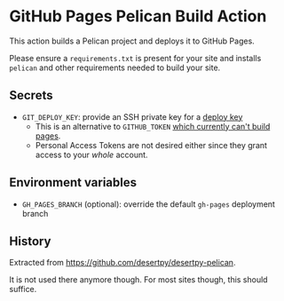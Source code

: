 # GitHub Pages Pelican Build Action

This action builds a Pelican project and deploys it to GitHub Pages.

Please ensure a `requirements.txt` is present for your site and installs
`pelican` and other requirements needed to build your site.

## Secrets

  - `GIT_DEPLOY_KEY`: provide an SSH private key for a [deploy key][1]
    - This is an alternative to `GITHUB_TOKEN` [which currently can't build pages][gt_limit].
    - Personal Access Tokens are not desired either since they grant access to your
      *whole* account.

## Environment variables

  - `GH_PAGES_BRANCH` (optional): override the default `gh-pages` deployment branch

## History

Extracted from https://github.com/desertpy/desertpy-pelican.

It is not used there anymore though. For most sites though, this should
suffice.

[1]: https://developer.github.com/v3/guides/managing-deploy-keys/#deploy-keys

[gt_limit]: https://github.com/maxheld83/ghpages/pull/18#issuecomment-485274829
